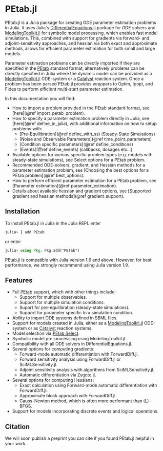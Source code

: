 # PEtab.jl

PEtab.jl is a Julia package for creating ODE parameter estimation problems in Julia. It uses Julia's [DifferentialEquations.jl](https://github.com/SciML/DifferentialEquations.jl) package for ODE solvers and [ModelingToolkit.jl](https://github.com/SciML/ModelingToolkit.jl) for symbolic model processing, which enables fast model simulations. This, combined with support for gradients via forward- and adjoint-sensitivity approaches, and hessian via both exact and approximate methods, allows for efficient parameter estimation for both small and large models.

Parameter estimation problems can be directly imported if they are specified in the [PEtab](https://petab.readthedocs.io/en/latest/) standard format, alternatively problems can be directly specified in Julia where the dynamic model can be provided as a [ModelingToolkit.jl](https://github.com/SciML/ModelingToolkit.jl) ODE-system or a [Catalyst](https://github.com/SciML/Catalyst.jl) reaction system. Once a problem has been parsed PEtab.jl provides wrappers to Optim, Ipopt, and Fides to perform efficient multi-start parameter estimation.

In this documentation you will find:

* How to import a problem provided in the PEtab standard format, see [here](@ref import_petab_problem).
* How to specify a parameter estimation problem directly in Julia, see [here](@ref define_in_julia), with additional information on how to setup problems with:
    * [Pre-Equilibration](@ref define_with_ss) (Steady-State Simulations)
    * [Noise and Observable Parameters](@ref time_point_parameters)
    * [Condition specific parameters](@ref define_conditions)
    * [Events](@ref define_events) (callbacks, dosages etc...)
* Available options for various specific problem types (e.g. models with steady-state simulations), see Select options for a PEtab problem.
* Recommended ODE-solvers, gradient, and Hessian methods for a parameter estimation problem, see [Choosing the best options for a PEtab problem](@ref best_options).
* How to perform efficient parameter estimation for a PEtab problem, see [Parameter estimation](@ref parameter_estimation).
* Details about available hessian and gradient options, see [Supported gradient and hessian methods](@ref gradient_support).

## Installation

To install PEtab.jl in Julia in the Julia REPL enter

```julia
julia> ] add PEtab
```

or enter

```julia
julia> using Pkg; Pkg.add("PEtab")
```

PEtab.jl is compatible with Julia version 1.6 and above. However, for best performance, we strongly recommend using Julia version 1.9.

## Features

* Full [PEtab](https://github.com/PEtab-dev/PEtab) support, which with other things include:
    * Support for multiple observables.
    * Support for multiple simulation conditions.
    * Suport for pre-equilibration (steady-state simulations).
    * Support for parameter specific to a simulation condition.
* Ability to import ODE systems defined in SBML files.
* Support for models created in Julia, either as a [ModelingToolkit.jl](https://github.com/SciML/ModelingToolkit.jl) ODE-system or as [Catalyst](https://github.com/SciML/Catalyst.jl) reaction systems.
* Model selection via [PEtab Select](https://github.com/PEtab-dev/petab_select).
* Symbolic model pre-processing using ModelingToolkit.jl.
* Compatibility with all ODE solvers in DifferentialEquations.jl.
* Several options for computing gradients:
    * Forward-mode automatic differentiation with ForwardDiff.jl.
    * Forward sensitivity analysis using ForwardDiff.jl or SciMLSensitivity.jl.
    * Adjoint sensitivity analysis with algorithms from SciMLSensitivity.jl.
    * Automatic differentiation via Zygote.jl.
* Several options for computing Hessians:
    * Exact calculation using Forward-mode automatic differentiation with ForwardDiff.jl.
    * Approximate block approach with ForwardDiff.jl.
    * Gauss-Newton method, which is often more performant than (L)-BFGS.
* Support for models incorporating discrete events and logical operations.

## Citation

We will soon publish a preprint you can cite if you found PEtab.jl helpful in your work.
